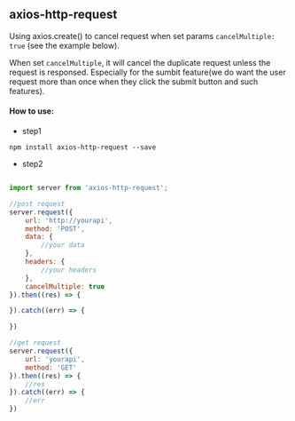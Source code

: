 ## axios-http-request

Using axios.create() to cancel request when set params `cancelMultiple: true` (see the example below).

When set `cancelMultiple`, it will cancel the duplicate request unless the request is responsed. Especially for the sumbit feature(we do want the user request more than once when they click the submit button and such features).

#### How to use:

* step1

```shell
npm install axios-http-request --save
```
* step2

```javascript

import server from 'axios-http-request';

//post request
server.request({
    url: 'http://yourapi',
    method: 'POST',
    data: {
        //your data
    },
    headers: {
        //your headers
    },
    cancelMultiple: true
}).then((res) => {

}).catch((err) => {

})

//get request
server.request({
    url: 'yourapi',
    method: 'GET'
}).then((res) => {
    //res
}).catch((err) => {
    //err
})
```
